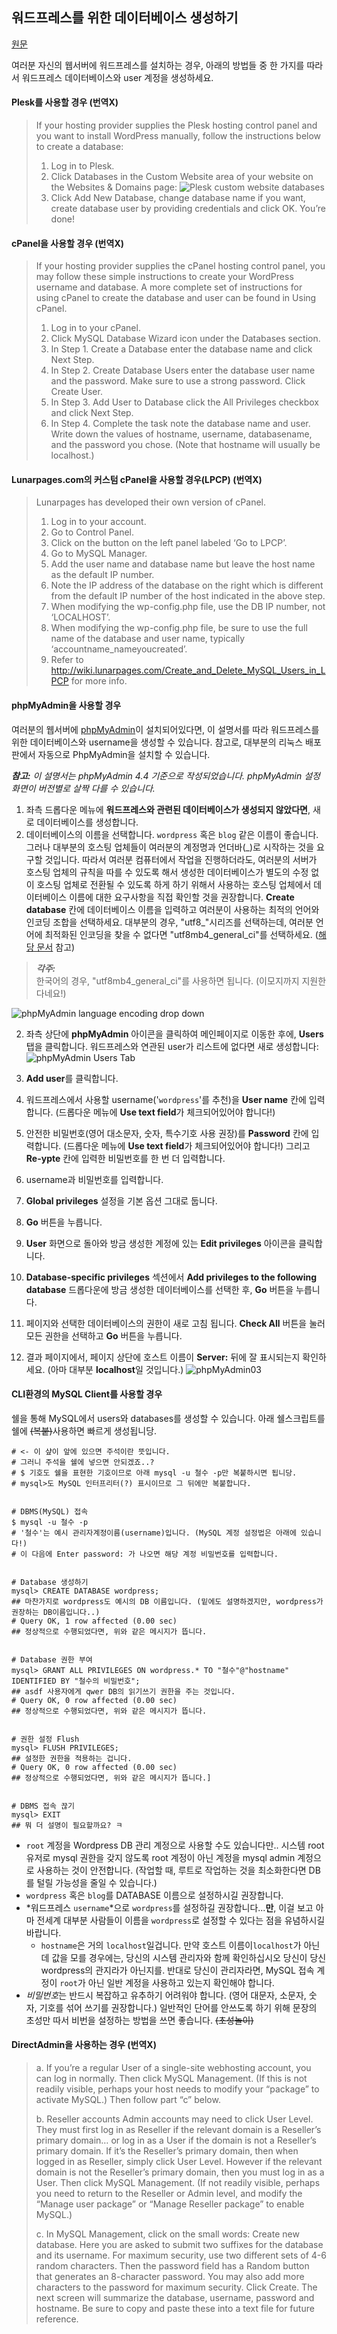 ## 워드프레스를 위한 데이터베이스 생성하기

[원문](https://wordpress.org/support/article/creating-database-for-wordpress/)

여러분 자신의 웹서버에 워드프레스를 설치하는 경우, 아래의 방법들 중 한 가지를 따라서 워드프레스 데이터베이스와 user 계정을 생성하세요.


#### Plesk를 사용할 경우 **(번역X)**
> If your hosting provider supplies the Plesk hosting control panel and you want to install WordPress manually, follow the instructions below to create a database:
> 
> 1. Log in to Plesk.
> 1. Click Databases in the Custom Website area of your website on the Websites & Domains page:
> ![Plesk custom website databases](https://i1.wp.com/wordpress.org/support/files/2018/11/plesk-db.png?resize=768%2C558&ssl=1)
> 3. Click Add New Database, change database name if you want, create database user by providing credentials and click OK. You’re done!

#### cPanel을 사용할 경우 **(번역X)**
> If your hosting provider supplies the cPanel hosting control panel, you may follow these simple instructions to create your WordPress username and database. A more complete set of instructions for using cPanel to create the database and user can be found in Using cPanel.
> 
> 1. Log in to your cPanel.
> 1. Click MySQL Database Wizard icon under the Databases section.
> 1. In Step 1. Create a Database enter the database name and click Next Step.
> 1. In Step 2. Create Database Users enter the database user name and the password. Make sure to use a strong password. Click Create User.
> 1. In Step 3. Add User to Database click the All Privileges checkbox and click Next Step.
> 1. In Step 4. Complete the task note the database name and user. Write down the values of hostname, username, databasename, and the password you chose. (Note that hostname will usually be localhost.)

#### Lunarpages.com의 커스텀 cPanel을 사용할 경우(LPCP) **(번역X)**
> Lunarpages has developed their own version of cPanel.
> 
> 1. Log in to your account.
> 2. Go to Control Panel.
> 3. Click on the button on the left panel labeled ‘Go to LPCP’.
> 4. Go to MySQL Manager.
> 5. Add the user name and database name but leave the host name as the default IP number.
> 5. Note the IP address of the database on the right which is different from the default IP number of the host indicated in the above step.
> 5. When modifying the wp-config.php file, use the DB IP number, not ‘LOCALHOST’.
> 5. When modifying the wp-config.php file, be sure to use the full name of the database and user name, typically ‘accountname_nameyoucreated’.
> 5. Refer to http://wiki.lunarpages.com/Create_and_Delete_MySQL_Users_in_LPCP for more info.


#### phpMyAdmin을 사용할 경우

여러분의 웹서버에 [phpMyAdmin](https://wordpress.org/support/article/glossary/#phpmyadmin)이 설치되어있다면, 이 설명서를 따라 워드프레스를 위한 데이터베이스와 username을 생성할 수 있습니다. 참고로, 대부분의 리눅스 배포판에서 자동으로 PhpMyAdmin을 설치할 수 있습니다.

***참고:*** *이 설명서는 phpMyAdmin 4.4 기준으로 작성되었습니다. phpMyAdmin 설정 화면이 버전별로 살짝 다를 수 있습니다.*


1. 좌측 드롭다운 메뉴에 **워드프레스와 관련된 데이터베이스가 생성되지 않았다면**, 새로 데이터베이스를 생성합니다.
  1. 데이터베이스의 이름을 선택합니다. `wordpress` 혹은 `blog` 같은 이름이 좋습니다. 그러나 대부분의 호스팅 업체들이 여러분의 계정명과 언더바(_)로 시작하는 것을 요구할 것입니다. 따라서 여러분 컴퓨터에서 작업을 진행하더라도, 여러분의 서버가 호스팅 업체의 규칙을 따를 수 있도록 해서 생성한 데이터베이스가 별도의 수정 없이 호스팅 업체로 전환될 수 있도록 하게 하기 위해서 사용하는 호스팅 업체에서 데이터베이스 이름에 대한 요구사항을 직접 확인할 것을 권장합니다. **Create database** 칸에 데이터베이스 이름을 입력하고 여러분이 사용하는 최적의 언어와 인코딩 조합을 선택하세요. 대부분의 경우, "utf8\_"시리즈를 선택하는데, 여러분 언어에 최적화된 인코딩을 찾을 수 없다면 "utf8mb4\_general\_ci"를 선택하세요. ([해당 문서](https://make.wordpress.org/core/2015/04/02/the-utf8mb4-upgrade/) 참고)

  > **_각주:_** <br>
  > 한국어의 경우, "utf8mb4\_general\_ci"를 사용하면 됩니다. (이모지까지 지원한다네요!)

![phpMyAdmin language encoding drop down](https://i0.wp.com/wordpress.org/support/files/2018/11/phpMyAdmin_create_database_4.4.jpg?w=688&ssl=1)

2. 좌측 상단에 **phpMyAdmin** 아이콘을 클릭하여 메인페이지로 이동한 후에, **Users** 탭을 클릭합니다. 워드프레스와 연관된 user가 리스트에 없다면 새로 생성합니다: 
![phpMyAdmin Users Tab](https://i1.wp.com/wordpress.org/support/files/2018/11/users.jpg?resize=768%2C500&ssl=1)

  1. **Add user**를 클릭합니다.
  2. 워드프레스에서 사용할 username('`wordpress`'를 추천)을 **User name** 칸에 입력합니다. (드롭다운 메뉴에 **Use text field**가 체크되어있어야 합니다!)
  3. 안전한 비밀번호(영어 대소문자, 숫자, 특수기호 사용 권장)를 **Password** 칸에 입력합니다. (드롭다운 메뉴에 **Use text field**가 체크되어있어야 합니다!) 그리고 **Re-ypte** 칸에 입력한 비밀번호를 한 번 더 입력합니다.
  4. username과 비밀번호를 입력합니다.
  5. **Global privileges** 설정을 기본 옵션 그대로 둡니다.
  6. **Go** 버튼을 누릅니다.
  7. **User** 화면으로 돌아와 방금 생성한 계정에 있는 **Edit privileges** 아이콘을 클릭합니다.
  8. **Database-specific privileges** 섹션에서 **Add privileges to the following database** 드롭다운에 방금 생성한 데이터베이스를 선택한 후, **Go** 버튼을 누릅니다.
  9. 페이지와 선택한 데이터베이스의 권한이 새로 고침 됩니다. **Check All** 버튼을 눌러 모든 권한을 선택하고 **Go** 버튼을 누릅니다.
  10. 결과 페이지에서, 페이지 상단에 호스트 이름이 **Server:** 뒤에 잘 표시되는지 확인하세요. (아마 대부분 **localhost**일 것입니다.)
![phpMyAdmin03](https://i2.wp.com/wordpress.org/support/files/2018/11/phpMyAdmin_server_info_4.4.jpg?w=682&ssl=1)


#### CLI환경의 MySQL Client를 사용할 경우

쉘을 통해 MySQL에서 users와 databases를 생성할 수 있습니다. 아래 쉘스크립트를 쉘에 ~~(복붙)~~사용하면 빠르게 생성됩니당.

```shell
# <- 이 샾이 앞에 있으면 주석이란 뜻입니다.
# 그러니 주석을 쉘에 넣으면 안되겠죠..?
# $ 기호도 쉘을 표현한 기호이므로 아래 mysql -u 철수 -p만 복붙하시면 됩니당.
# mysql>도 MySQL 인터프리터(?) 표시이므로 그 뒤에만 복붙합니다.


# DBMS(MySQL) 접속
$ mysql -u 철수 -p 
# '철수'는 예시 관리자계정이름(username)입니다. (MySQL 계정 설정법은 아래에 있습니다!)
# 이 다음에 Enter password: 가 나오면 해당 계정 비밀번호를 입력합니다.


# Database 생성하기
mysql> CREATE DATABASE wordpress;
## 마찬가지로 wordpress도 예시의 DB 이름입니다. (밑에도 설명하겠지만, wordpress가 권장하는 DB이름입니다..)
# Query OK, 1 row affected (0.00 sec)
## 정상적으로 수행되었다면, 위와 같은 메시지가 뜹니다.


# Database 권한 부여
mysql> GRANT ALL PRIVILEGES ON wordpress.* TO "철수"@"hostname" IDENTIFIED BY "철수의 비밀번호";
## asdf 사용자에게 qwer DB의 읽기쓰기 권한을 주는 것입니다.
# Query OK, 0 row affected (0.00 sec)
## 정상적으로 수행되었다면, 위와 같은 메시지가 뜹니다.


# 권한 설정 Flush
mysql> FLUSH PRIVILEGES;
## 설정한 권한을 적용하는 겁니다.
# Query OK, 0 row affected (0.00 sec)
## 정상적으로 수행되었다면, 위와 같은 메시지가 뜹니다.]


# DBMS 접속 끊기
mysql> EXIT
## 뭐 더 설명이 필요할까요? ㅋ

```



- `root` 계정을 Wordpress DB 관리 계정으로 사용할 수도 있습니다만..  시스템 root 유저로 mysql 권한을 갖지 않도록 root 계정이 아닌 계정을 mysql admin 계정으로 사용하는 것이 안전합니다. (작업할 때, 루트로 작업하는 것을 최소화한다면 DB를 털릴 가능성을 줄일 수 있습니다.)
- `wordpress` 혹은 `blog`를 DATABASE 이름으로 설정하시길 권장합니다.
- *워드프레스 `username`*으로 `wordpress`를 설정하길 권장합니다...**만**, 이걸 보고 아마 전세계 대부분 사람들이 이름을 `wordpress`로 설정할 수 있다는 점을 유념하시길 바랍니다.
  - `hostname`은 거의 `localhost`일겁니다. 만약 호스트 이름이`localhost`가 아닌데 값을 모를 경우에는, 당신의 시스템 관리자와 함께 확인하십시오 당신이 당신 wordpress의 관지라가 아닌지를. 반대로 당신이 관리자라면, MySQL 접속 계정이 `root`가 아닌 일반 계정을 사용하고 있는지 확인해야 합니다.
- *비밀번호*는 반드시 복잡하고 유추하기 어려워야 합니다. (영어 대문자, 소문자, 숫자, 기호를 섞어 쓰기를 권장합니다.) 일반적인 단어를 안쓰도록 하기 위해 문장의 초성만 따서 비번을 설정하는 방법을 쓰면 좋습니다. ~~(초성놀이)~~


#### DirectAdmin을 사용하는 경우 **(번역X)**
> a. If you’re a regular User of a single-site webhosting account, you can log in normally. Then click MySQL Management. (If this is not readily visible, perhaps your host needs to modify your “package” to activate MySQL.) Then follow part “c” below.
> 
> b. Reseller accounts Admin accounts may need to click User Level. They must first log in as Reseller if the relevant domain is a Reseller’s primary domain… or log in as a User if the domain is not a Reseller’s primary domain. If it’s the Reseller’s primary domain, then when logged in as Reseller, simply click User Level. However if the relevant domain is not the Reseller’s primary domain, then you must log in as a User. Then click MySQL Management. (If not readily visible, perhaps you need to return to the Reseller or Admin level, and modify the “Manage user package” or “Manage Reseller package” to enable MySQL.)
> 
> c. In MySQL Management, click on the small words: Create new database. Here you are asked to submit two suffixes for the database and its username. For maximum security, use two different sets of 4-6 random characters. Then the password field has a Random button that generates an 8-character password. You may also add more characters to the password for maximum security. Click Create. The next screen will summarize the database, username, password and hostname. Be sure to copy and paste these into a text file for future reference.